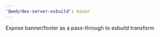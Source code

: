 ```yaml
---
'@web/dev-server-esbuild': minor
---
```


Expose banner/footer as a pass-through to esbuild transform
